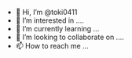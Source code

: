 - 👋 Hi, I’m @toki0411
- 👀 I’m interested in ....
- 🌱 I’m currently learning ...
- 💞️ I’m looking to collaborate on ....
- 📫 How to reach me ...

<!---
toki0411/toki0411 is a ✨ special ✨ repository because its `README.md` (this file) appears on your GitHub profile.
You can click the Preview link to take a look at your changes.
--->

